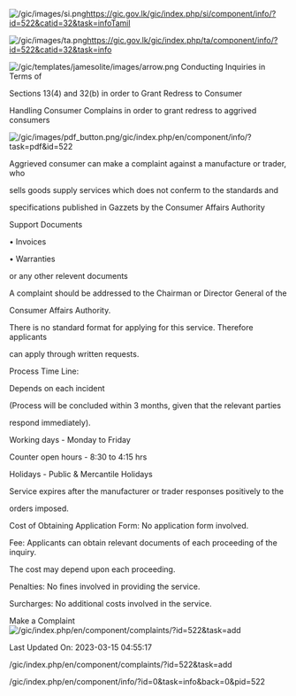 <!-- Source: https://gic.gov.lk/gic/index.php/en/component/info/?id=522&catid=32&task=info -->

![/gic/images/si.png](/gic/images/si.png)https://gic.gov.lk/gic/index.php/si/component/info/?id=522&catid=32&task=infoTamil

![/gic/images/ta.png](/gic/images/ta.png)https://gic.gov.lk/gic/index.php/ta/component/info/?id=522&catid=32&task=info

![/gic/templates/jamesolite/images/arrow.png](/gic/templates/jamesolite/images/arrow.png) Conducting Inquiries in Terms of

Sections 13(4) and 32(b) in order to Grant Redress to Consumer

Handling Consumer Complains in order to grant redress to aggrived consumers

![/gic/images/pdf_button.png](/gic/images/pdf_button.png)/gic/index.php/en/component/info/?task=pdf&id=522

Aggrieved consumer can make a complaint against a manufacture or trader, who

sells goods supply services which does not conferm to the standards and

specifications published in Gazzets by the Consumer Affairs Authority

Support Documents

• Invoices

• Warranties

or any other relevent documents

A complaint should be addressed to the Chairman or Director General of the

Consumer Affairs Authority.

There is no standard format for applying for this service. Therefore applicants

can apply through written requests.

Process Time Line:

Depends on each incident

(Process will be concluded within 3 months, given that the relevant parties

respond immediately).

Working days - Monday to Friday

Counter open hours - 8:30 to 4:15 hrs

Holidays - Public & Mercantile Holidays

Service expires after the manufacturer or trader responses positively to the

orders imposed.

Cost of Obtaining Application Form: No application form involved.

Fee: Applicants can obtain relevant documents of each proceeding of the inquiry.

The cost may depend upon each proceeding.

Penalties: No fines involved in providing the service.

Surcharges: No additional costs involved in the service.

Make a Complaint ![/gic/index.php/en/component/complaints/?id=522&task=add](/gic/index.php/en/component/complaints/?id=522&task=add)

Last Updated On: 2023-03-15 04:55:17

/gic/index.php/en/component/complaints/?id=522&task=add

/gic/index.php/en/component/info/?id=0&task=info&back=0&pid=522